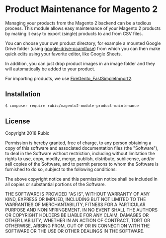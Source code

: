 # Product Maintenance for Magento 2

Managing your products from the Magento 2 backend can be a tedious process. This module allows easy maintenance of your Magento 2 products by making it easy to export (single) products to and from CSV files.

You can choose your own product directory, for example a mounted Google Drive folder (using [google-drive-ocamlfuse](https://github.com/astrada/google-drive-ocamlfuse)) from which you can then make quick edits using your favorite editor, like Google Sheets.

In addition, you can just drop product images in an image folder and they will automatically be added to your product.

For importing products, we use [FireGento_FastSimpleImport2](https://github.com/firegento/FireGento_FastSimpleImport2).

## Installation

```bash
$ composer require rubic/magento2-module-product-maintenance
```

## License

Copyright 2018 Rubic

Permission is hereby granted, free of charge, to any person obtaining a copy of this software and associated documentation files (the "Software"), to deal in the Software without restriction, including without limitation the rights to use, copy, modify, merge, publish, distribute, sublicense, and/or sell copies of the Software, and to permit persons to whom the Software is furnished to do so, subject to the following conditions:

The above copyright notice and this permission notice shall be included in all copies or substantial portions of the Software.

THE SOFTWARE IS PROVIDED "AS IS", WITHOUT WARRANTY OF ANY KIND, EXPRESS OR IMPLIED, INCLUDING BUT NOT LIMITED TO THE WARRANTIES OF MERCHANTABILITY, FITNESS FOR A PARTICULAR PURPOSE AND NONINFRINGEMENT. IN NO EVENT SHALL THE AUTHORS OR COPYRIGHT HOLDERS BE LIABLE FOR ANY CLAIM, DAMAGES OR OTHER LIABILITY, WHETHER IN AN ACTION OF CONTRACT, TORT OR OTHERWISE, ARISING FROM, OUT OF OR IN CONNECTION WITH THE SOFTWARE OR THE USE OR OTHER DEALINGS IN THE SOFTWARE.
